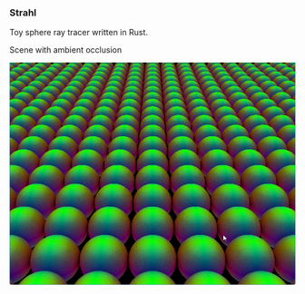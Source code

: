 ### Strahl

Toy sphere ray tracer written in Rust.

Scene with ambient occlusion

![AO](ao.jpg "Ambient occlusion")

